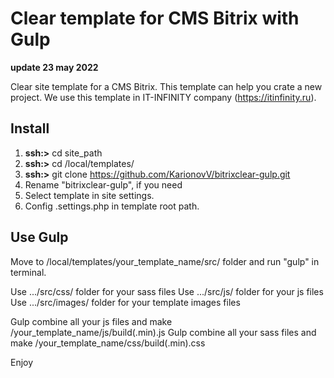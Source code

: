 # Clear template for CMS Bitrix with Gulp

**update 23 may 2022**

Clear site template for a CMS Bitrix. This template can help you crate a new project.
We use this template in IT-INFINITY company (https://itinfinity.ru).

## Install
1. **ssh:>** cd site_path
2. **ssh:>** cd /local/templates/
3. **ssh:>** git clone https://github.com/KarionovV/bitrixclear-gulp.git
4. Rename "bitrixclear-gulp", if you need
5. Select template in site settings.
6. Config .settings.php in template root path.

## Use Gulp
Move to /local/templates/your_template_name/src/ folder and run "gulp" in terminal.

Use .../src/css/ folder for your sass files
Use .../src/js/ folder for your js files
Use .../src/images/ folder for your template images files

Gulp combine all your js files and make /your_template_name/js/build(.min).js
Gulp combine all your sass files and make /your_template_name/css/build(.min).css


Enjoy